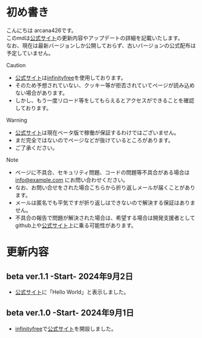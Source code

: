 # 初め書き

こんにちは arcana426です。<br>
このmdは[公式サイト](https://arcana426.42web.io)の更新内容やアップデートの詳細を記載いたします。<br>
なお、現在は最新バージョンしか公開しておらず、古いバージョンの公式配布は予定していません。<br>

> [!CAUTION]
> - [公式サイト](https://arcana426.42web.io)は[infinityfree](https://infinityfree.com)を使用しております。<br>
> - そのため予想されていない、クッキー等が拒否されていてページが読み込めない場合があります。
> - しかし、もう一度リロード等をしてもらえるとアクセスができることを確認しております。

> [!WARNING]
> - [公式サイト](https://arcana426.42web.io)は現在ベータ版で稼働が保証するわけではございません。
> - まだ完全ではないのでページなどが抜けているところがあります。
> - ご了承ください。

> [!NOTE]
> - ページに不具合、セキュリティ問題、コードの問題等不具合がある場合は info@example.com にお問い合わせください。
> - なお、お問い合せをされた場合こちらから折り返しメールが届くことがあります。
> - メールは匿名でも平気ですが折り返しはできないので解決する保証はありません。
  > - 不具合の報告で問題が解決された場合は、希望する場合は開発支援者としてgithub上や[公式サイト](https://arcana426.42web.io)上に乗る可能性があります。

# 更新内容
## beta ver.1.1  -Start- 2024年9月2日
 - [公式サイト](https://arcana426.42web.io)に「Hello World」と表示しました。
## beta ver.1.0  -Start- 2024年9月1日
 - [infinityfree](https://infinityfree.com)で[公式サイト](https://arcana426.42web.io)を開設しました。
